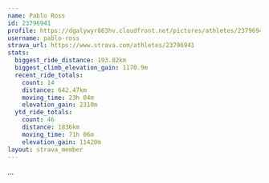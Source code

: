 ```yaml
---
name: Pablo Ross
id: 23796941
profile: https://dgalywyr863hv.cloudfront.net/pictures/athletes/23796941/14615399/1/large.jpg
username: pablo-ross
strava_url: https://www.strava.com/athletes/23796941
stats:
  biggest_ride_distance: 193.82km
  biggest_climb_elevation_gain: 1170.9m
  recent_ride_totals:
    count: 14
    distance: 642.47km
    moving_time: 23h 04m
    elevation_gain: 2310m
  ytd_ride_totals:
    count: 46
    distance: 1836km
    moving_time: 71h 06m
    elevation_gain: 11420m
layout: strava_member
--- 
```

...
